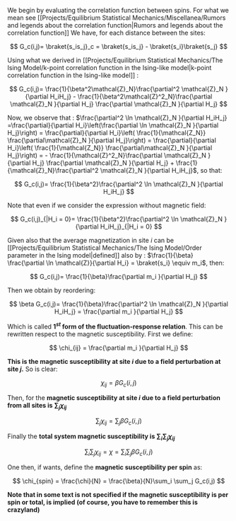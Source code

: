 We begin by evaluating the correlation function between spins. For what we mean see [[Projects/Equilibrium Statistical Mechanics/Miscellanea/Rumors and legends about the correlation function|Rumors and legends about the correlation function]]
We have, for each distance between the sites:

$$ G_c(i,j)= \braket{s_is_j}_c = \braket{s_is_j} - \braket{s_i}\braket{s_j}  $$

Using what we derived in [[Projects/Equilibrium Statistical Mechanics/The Ising Model/k-point correlation function in the Ising-like model|k-point correlation function in the Ising-like model]] :

$$ G_c(i,j)= \frac{1}{\beta^2\mathcal{Z}_N}\frac{\partial^2 \mathcal{Z}_N }{\partial H_iH_j} - \frac{1}{\beta^2\mathcal{Z}^2_N}\frac{\partial \mathcal{Z}_N }{\partial H_j} \frac{\partial \mathcal{Z}_N }{\partial H_j} $$

Now, we observe that : $\frac{\partial^2 \ln \mathcal{Z}_N }{\partial H_iH_j} =\frac{\partial}{\partial H_i}\left(\frac{\partial \ln \mathcal{Z}_N }{\partial H_j}\right) = \frac{\partial}{\partial H_i}\left( \frac{1}{\mathcal{Z_N}} \frac{\partial\mathcal{Z}_N }{\partial H_j}\right) = \frac{\partial}{\partial H_i}\left( \frac{1}{\mathcal{Z_N}} \frac{\partial\mathcal{Z}_N }{\partial H_j}\right) =  - \frac{1}{\mathcal{Z}^2_N}\frac{\partial \mathcal{Z}_N }{\partial H_j} \frac{\partial \mathcal{Z}_N }{\partial H_j} + \frac{1}{\mathcal{Z}_N}\frac{\partial^2 \mathcal{Z}_N }{\partial H_iH_j}$, so that:

$$ G_c(i,j)= \frac{1}{\beta^2}\frac{\partial^2 \ln \mathcal{Z}_N }{\partial H_iH_j} $$

Note that even if we consider the expression without magnetic field:

$$ G_c(i,j)_{|H_i = 0}= \frac{1}{\beta^2}\frac{\partial^2 \ln \mathcal{Z}_N }{\partial H_iH_j}_{|H_i = 0} $$

Given also that the average magnetization in site $i$ can be [[Projects/Equilibrium Statistical Mechanics/The Ising Model/Order parameter in the Ising model|defined]] also by : $\frac{1}{\beta} \frac{\partial \ln \mathcal{Z}}{\partial H_i} = \braket{s_i} \equiv m_i$, then:

$$ G_c(i,j)= \frac{1}{\beta}\frac{\partial m_i }{\partial H_j} $$

Then we obtain by reordering:

$$ \beta G_c(i,j)= \frac{1}{\beta}\frac{\partial^2 \ln \mathcal{Z}_N }{\partial H_iH_j} =  \frac{\partial m_i }{\partial H_j} $$

Which is called **1$^{st}$ form of the fluctuation-response relation**.
This can be rewritten respect to the magnetic susceptibility.
First we define:

$$ \chi_{ij} = \frac{\partial m_i }{\partial H_j} $$

**This is the magnetic susceptibility at site $i$ due to a field perturbation at site $j$.**
So is clear:

$$\chi_{ij} = \beta G_c(i,j) $$

Then, for the **magnetic susceptibility at site $i$ due to a field perturbation from all sites is $\sum_j \chi_{ij}$**

$$\sum_j \chi_{ij} = \sum_j\beta G_c(i,j) $$

Finally the **total system magnetic susceptibility is $\sum_i\sum_j \chi_{ij}$**

$$\sum_i\sum_j \chi_{ij} = \chi = \sum_i \sum_j\beta G_c(i,j) $$

One then, if wants, define the **magnetic susceptibility per spin** as:

$$ \chi_{spin} = \frac{\chi}{N} = \frac{\beta}{N}\sum_i \sum_j G_c(i,j) $$

**Note that in some text is not specified if the magnetic susceptibility is per spin or total, is implied (of course, you have to remember this is crazyland)**